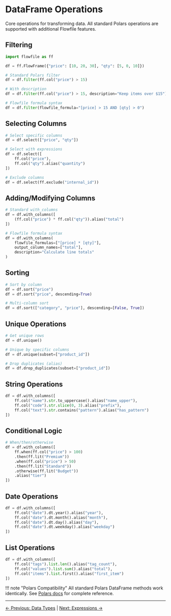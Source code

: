 # DataFrame Operations

Core operations for transforming data. All standard Polars operations are supported with additional Flowfile features.

## Filtering

```python
import flowfile as ff

df = ff.FlowFrame({"price": [10, 20, 30], "qty": [5, 0, 10]})

# Standard Polars filter
df = df.filter(ff.col("price") > 15)

# With description
df = df.filter(ff.col("price") > 15, description="Keep items over $15")

# Flowfile formula syntax
df = df.filter(flowfile_formula="[price] > 15 AND [qty] > 0")
```

## Selecting Columns

```python
# Select specific columns
df = df.select(["price", "qty"])

# Select with expressions
df = df.select([
    ff.col("price"),
    ff.col("qty").alias("quantity")
])

# Exclude columns
df = df.select(ff.exclude("internal_id"))
```

## Adding/Modifying Columns

```python
# Standard with_columns
df = df.with_columns([
    (ff.col("price") * ff.col("qty")).alias("total")
])

# Flowfile formula syntax
df = df.with_columns(
    flowfile_formulas=["[price] * [qty]"],
    output_column_names=["total"],
    description="Calculate line totals"
)
```

## Sorting

```python
# Sort by column
df = df.sort("price")
df = df.sort("price", descending=True)

# Multi-column sort
df = df.sort(["category", "price"], descending=[False, True])
```

## Unique Operations

```python
# Get unique rows
df = df.unique()

# Unique by specific columns
df = df.unique(subset=["product_id"])

# Drop duplicates (alias)
df = df.drop_duplicates(subset=["product_id"])
```


## String Operations

```python
df = df.with_columns([
    ff.col("name").str.to_uppercase().alias("name_upper"),
    ff.col("code").str.slice(0, 3).alias("prefix"),
    ff.col("text").str.contains("pattern").alias("has_pattern")
])
```

## Conditional Logic

```python
# When/then/otherwise
df = df.with_columns([
    ff.when(ff.col("price") > 100)
    .then(ff.lit("Premium"))
    .when(ff.col("price") > 50)
    .then(ff.lit("Standard"))
    .otherwise(ff.lit("Budget"))
    .alias("tier")
])
```

## Date Operations

```python
df = df.with_columns([
    ff.col("date").dt.year().alias("year"),
    ff.col("date").dt.month().alias("month"),
    ff.col("date").dt.day().alias("day"),
    ff.col("date").dt.weekday().alias("weekday")
])
```

## List Operations

```python
df = df.with_columns([
    ff.col("tags").list.len().alias("tag_count"),
    ff.col("values").list.sum().alias("total"),
    ff.col("items").list.first().alias("first_item")
])
```

!!! note "Polars Compatibility"
    All standard Polars DataFrame methods work identically. See [Polars docs](https://pola-rs.github.io/polars/py-polars/html/reference/dataframe/index.html) for complete reference.

---
[← Previous: Data Types](data-types.md) | [Next: Expressions →](expressions.md)
